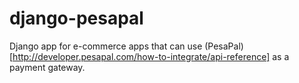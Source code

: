 django-pesapal
==============

Django app for e-commerce apps that can use (PesaPal)[http://developer.pesapal.com/how-to-integrate/api-reference] as a payment gateway. 

